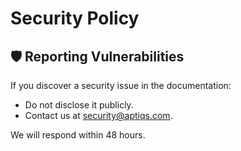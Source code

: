 
# Security Policy

## 🛡️ Reporting Vulnerabilities
If you discover a security issue in the documentation:
- Do not disclose it publicly.
- Contact us at [security@aptiqs.com](mailto:security@aptiqs.com).

We will respond within 48 hours.
